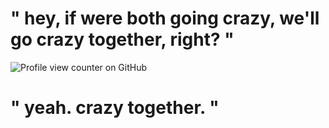 # " hey, if were both going crazy, we'll go crazy together, right? "

![Profile view counter on GitHub](https://komarev.com/ghpvc/?username=soniccds)

# " yeah. crazy together. "
